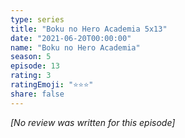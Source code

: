 ```yaml
---
type: series
title: "Boku no Hero Academia 5x13"
date: "2021-06-20T00:00:00"
name: "Boku no Hero Academia"
season: 5
episode: 13
rating: 3
ratingEmoji: "⭐️⭐️⭐️"
share: false
---
```


_[No review was written for this episode]_
